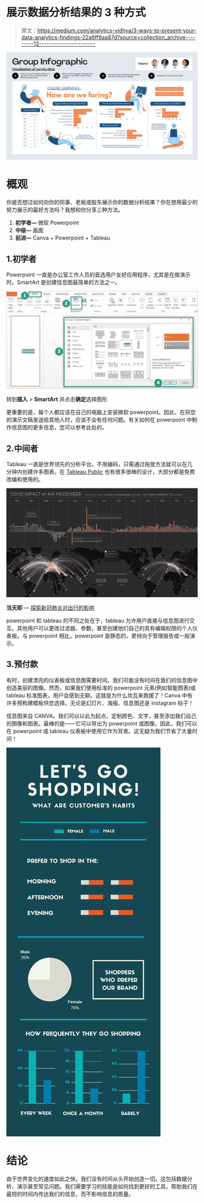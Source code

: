 # 展示数据分析结果的 3 种方式

> 原文：<https://medium.com/analytics-vidhya/3-ways-to-present-your-data-analytics-findings-22a6ff8aa87d?source=collection_archive---------12----------------------->

![](img/e449f365a388b1a9630b9fd870faf19b.png)

# 概观

你是否想过如何向你的同事、老板或股东展示你的数据分析结果？你在想用最少的努力展示的最好方法吗？我想和你分享三种方法。

1.  **初学者—** 微软 Powerpoint
2.  **中级—** 画面
3.  **前进—** Canva + Powerpoint + Tableau

## 1.初学者

Powerpoint 一直是办公室工作人员的首选用户友好应用程序，尤其是在做演示时。SmartArt 是创建信息图最简单的方法之一。

![](img/39355db1053dfb165f161cbea2c9180d.png)

转到**插入** > **SmartArt** 并点击**确定**选择图形

更重要的是，每个人都应该在自己的电脑上安装微软 powerpoint。因此，在将您的演示文稿发送给其他人时，应该不会有任何问题。有关如何在 powerpoint 中制作信息图的更多信息，您可以参考此处的。

## 2.中间者

Tableau 一直是世界领先的分析平台。不用编码，只需通过拖放方法就可以在几分钟内创建许多图表。在 [Tableau Public](https://public.tableau.com/en-us/gallery) 也有很多很棒的设计，大部分都是免费改编和使用的。

[![](img/802be22c1cee229b6468749936c0e279.png)](https://public.tableau.com/views/COVIDimpactonTravel/AirPassengerGrowthHistory?:language=en&:display_count=y&mobile=&:origin=viz_share_link)

**当天即** — [探索新冠肺炎对出行的影响](https://public.tableau.com/en-us/gallery/exploring-impact-covid-19-travel?tab=viz-of-the-day&type=viz-of-the-day)

powerpoint 和 tableau 的不同之处在于，tableau 允许用户直接与信息图进行交互。其他用户可以更改过滤器、参数，甚至创建他们自己的具有编辑权限的个人仪表板。与 powerpoint 相比，powerpoint 是静态的，更倾向于管理报告或一般演示。

## 3.预付款

有时，创建漂亮的仪表板或信息图需要时间。我们可能没有时间在我们的信息图中创造美丽的图像。然而，如果我们使用标准的 powerpoint 元素(例如智能图表)或 tableau 标准图表，用户会感到无聊。这就是为什么坎瓦来救援了！Canva 中有许多预构建模板供您选择。无论是幻灯片、海报、信息图还是 instagram 帖子！

信息图来自 CANVA。我们可以以此为起点，定制颜色、文字，甚至添加我们自己的图像和图表。最棒的是——它可以导出为 powerpoint 或图像。因此，我们可以在 powerpoint 或 tableau 仪表板中使用它作为背景。这无疑为我们节省了大量时间！

![](img/211094391cc2db1c3e9459f3267a02c9.png)

# 结论

由于世界变化的速度如此之快，我们没有时间从头开始创造一切。这包括数据分析、演示甚至常见问题。我们需要学习的技能是如何找到更好的工具，帮助我们在最短的时间内传达我们的信息，而不影响信息的质量。
